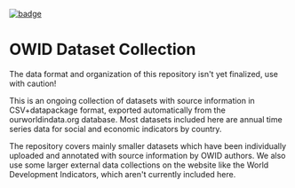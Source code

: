 <a href="https://datahub.io/core/owid-datasets"><img src="https://badgen.net/badge/icon/View%20on%20datahub.io/orange?icon=https://datahub.io/datahub-cube-badge-icon.svg&label&scale=1.25)" alt="badge" /></a>

# OWID Dataset Collection

The data format and organization of this repository isn't yet finalized, use with caution!

This is an ongoing collection of datasets with source information in CSV+datapackage format, exported automatically from the ourworldindata.org database. Most datasets included here are annual time series data for social and economic indicators by country.

The repository covers mainly smaller datasets which have been individually uploaded and annotated with source information by OWID authors. We also use some larger external data collections on the website like the World Development Indicators, which aren't currently included here.
